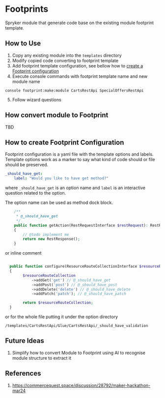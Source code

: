# Footprints


Spryker module that generate code base on the existing module footprint template.


## How to Use

1. Copy any existing module into the `templates` directory
2. Modify copied code converting to footprint template
3. Add footprint template configuration, see bellow how to [create a Footprint configuration](#headCreateFootprintConfiguration)
4. Execute console commands with footprint template name and new module name

```ssh
console footprint:make:module CartsRestApi SpecialOffersRestApi
```

5. Follow wizard questions


## <a name="headConvertModuleFootprint"></a>How convert module to Footprint

TBD

## <a name="headCreateFootprintConfiguration"></a>How to create Footprint Configuration

Footprint configuration is a yaml file with the template options and labels.
Template options work as a marker to say what kind of code should or file should be preserved.

```yaml
_should_have_get:
    label: "Would you like to have get method?"
```

where `_should_have_get` is an option name and `label` is an interactive question related to the option.

The option name can be used as method dock block.

```php
    /**
     * @_should_have_get
     */
    public function getAction(RestRequestInterface $restRequest): RestResponseInterface
    {
        // @todo implement me
        return new RestResponse();
    }

```

or inline comment

```php

  public function configure(ResourceRouteCollectionInterface $resourceRouteCollection): ResourceRouteCollectionInterface
  {
        $resourceRouteCollection
            ->addGet('get') // @_should_have_get
            ->addPost('post') // @_should_have_post
            ->addDelete('delete') // @_should_have_delete
            ->addPatch('patch'); // @_should_have_patch

        return $resourceRouteCollection;
  }

```

or for the whole file putting it under the option directory

```
/templates/CartsRestApi/Glue/CartsRestApi/_should_have_validation
```

## Future Ideas

1. Simplify how to convert Module to Footprint using AI to recognise module structure to extract it

## References

1. https://commercequest.space/discussion/28792/maker-hackathon-mar24
